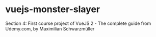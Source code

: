 # vuejs-monster-slayer
Section 4: First course project of VueJS 2 - The complete guide from Udemy.com, by Maximilian Schwarzmüller
